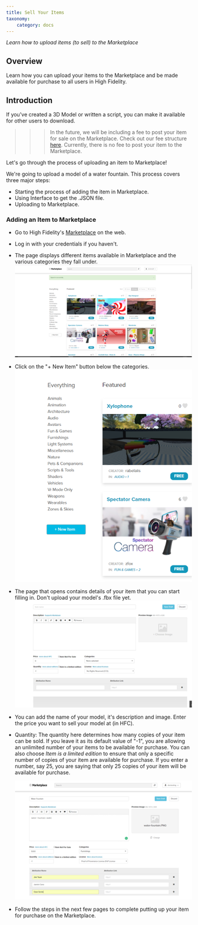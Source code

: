 ```yaml
---
title: Sell Your Items
taxonomy:
	category: docs
---
```


*Learn how to upload items (to sell) to the Marketplace*

## Overview

Learn how you can upload your items to the Marketplace and be made available for purchase to all users in High Fidelity. 



## Introduction

If you've created a 3D Model or written a script, you can make it available for other users to download. 

> > > In the future, we will be including a fee to post your item for sale on the Marketplace. Check out our fee structure [here](https://highfidelity.com/commerce/fee-structure). Currently, there is no fee to post your item to the Marketplace. 

Let's go through the process of uploading an item to Marketplace!

We're going to upload a model of a water fountain. This process covers three major steps:

- Starting the process of adding the item in Marketplace. 
- Using Interface to get the .JSON file.
- Uploading to Marketplace. 



### Adding an Item to Marketplace

- Go to High Fidelity's [Marketplace](https://highfidelity.com/marketplace) on the web. 

- Log in with your credentials if you haven't. 

- The page displays different items available in Marketplace and the various categories they fall under. ![](scr1.PNG)

- Click on the "+ New Item" button below the categories. ![](scr2.PNG)

- The page that opens contains details of your item that you can start filling in. Don't upload your model's .fbx file yet. ![](scr3.PNG) 

- You can add the name of your model, it's description and image. Enter the price you want to sell your model at (in HFC).

- Quantity<a id="editions"></a>: The quantity here determines how many copies of your item can be sold. If you leave it as its default value of "-1", you are allowing an unlimited number of your items to be available for purchase. You can also choose *Item is a limited edition* to ensure that only a specific number of copies of your item are available for purchase. If you enter a number, say 25, you are saying that only 25 copies of your item will be available for purchase. 

  ![](scr18.PNG)




- Follow the steps in the next few pages to complete putting up your item for purchase on the Marketplace. 